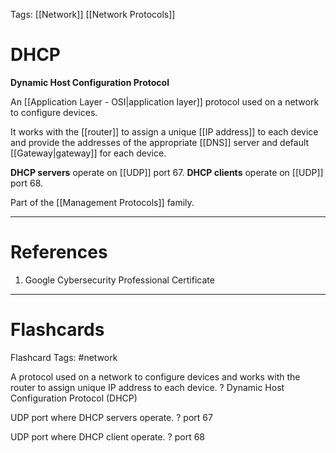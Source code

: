 Tags: [[Network]] [[Network Protocols]]
# DHCP

**Dynamic Host Configuration Protocol**

An [[Application Layer - OSI|application layer]] protocol used on a network to configure devices.

It works with the [[router]] to assign a unique [[IP address]] to each device and provide the addresses of the appropriate [[DNS]] server and default [[Gateway|gateway]] for each device.

**DHCP servers** operate on [[UDP]] port 67.
**DHCP clients** operate on [[UDP]] port 68.

Part of the [[Management Protocols]] family.

---
# References

1. Google Cybersecurity Professional Certificate

---
# Flashcards

Flashcard Tags: #network 

A protocol used on a network to configure devices and works with the router to assign unique IP address to each device.
?
Dynamic Host Configuration Protocol (DHCP)

UDP port where DHCP servers operate.
?
port 67

UDP port where DHCP client operate.
?
port 68